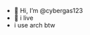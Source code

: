 - 👋 Hi, I’m @cybergas123
- 👀 i live
- i use arch btw 
<!---
cybergas123/cybergas123 is a ✨ special ✨ repository because its `README.md` (this file) appears on your GitHub profile.
You can click the Preview link to take a look at your changes.
--->
